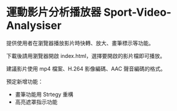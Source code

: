 # 運動影片分析播放器 Sport-Video-Analysiser
提供使用者在瀏覽器播放影片時快轉、放大、畫筆標示等功能。

下載後請用瀏覽器開啟 index.html，選擇要開啟的影片檔即可播放。

建議影片使用 mp4 檔案、H.264 影像編碼、AAC 聲音編碼的格式。

預定新增功能：
* 畫筆功能用 Strtegy 重構
* 高亮遮罩指示功能